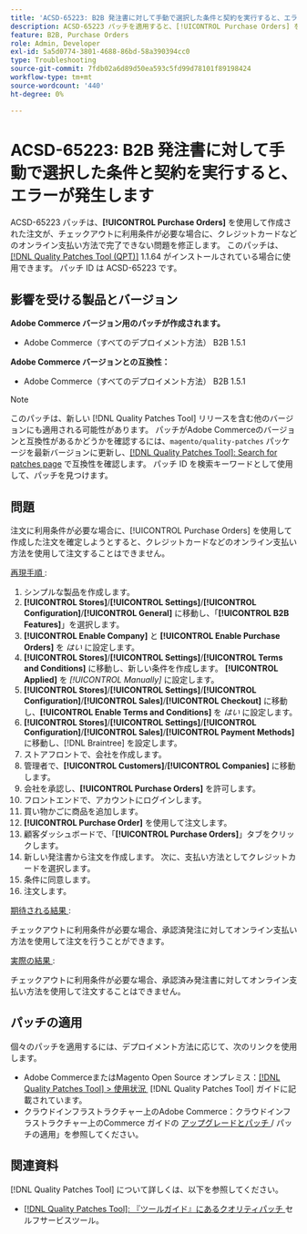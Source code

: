 ```yaml
---
title: 'ACSD-65223: B2B 発注書に対して手動で選択した条件と契約を実行すると、エラーが発生します'
description: ACSD-65223 パッチを適用すると、[!UICONTROL Purchase Orders] を使用して作成された注文が、チェックアウトに利用条件が必要な場合に、クレジットカードなどのオンライン支払い方法で完了できないAdobe Commerceの問題を修正できます。
feature: B2B, Purchase Orders
role: Admin, Developer
exl-id: 5a5d0774-3801-4688-86bd-58a390394cc0
type: Troubleshooting
source-git-commit: 7fdb02a6d89d50ea593c5fd99d78101f89198424
workflow-type: tm+mt
source-wordcount: '440'
ht-degree: 0%

---
```


# ACSD-65223: B2B 発注書に対して手動で選択した条件と契約を実行すると、エラーが発生します

ACSD-65223 パッチは、**[!UICONTROL Purchase Orders]** を使用して作成された注文が、チェックアウトに利用条件が必要な場合に、クレジットカードなどのオンライン支払い方法で完了できない問題を修正します。 このパッチは、[[!DNL Quality Patches Tool (QPT)]](/help/tools/quality-patches-tool/quality-patches-tool-to-self-serve-quality-patches.md) 1.1.64 がインストールされている場合に使用できます。 パッチ ID は ACSD-65223 です。

## 影響を受ける製品とバージョン

**Adobe Commerce バージョン用のパッチが作成されます。**

* Adobe Commerce（すべてのデプロイメント方法） B2B 1.5.1

**Adobe Commerce バージョンとの互換性：**

* Adobe Commerce（すべてのデプロイメント方法） B2B 1.5.1

>[!NOTE]
>
>このパッチは、新しい [!DNL Quality Patches Tool] リリースを含む他のバージョンにも適用される可能性があります。 パッチがAdobe Commerceのバージョンと互換性があるかどうかを確認するには、`magento/quality-patches` パッケージを最新バージョンに更新し、[[!DNL Quality Patches Tool]: Search for patches page](https://experienceleague.adobe.com/tools/commerce-quality-patches/index.html?lang=ja) で互換性を確認します。 パッチ ID を検索キーワードとして使用して、パッチを見つけます。

## 問題

注文に利用条件が必要な場合に、[!UICONTROL Purchase Orders] を使用して作成した注文を確定しようとすると、クレジットカードなどのオンライン支払い方法を使用して注文することはできません。

<u> 再現手順 </u>:

1. シンプルな製品を作成します。
1. **[!UICONTROL Stores]**/**[!UICONTROL Settings]**/**[!UICONTROL Configuration]**/**[!UICONTROL General]** に移動し、「**[!UICONTROL B2B Features]**」を選択します。
1. **[!UICONTROL Enable Company]** と **[!UICONTROL Enable Purchase Orders]** を *はい* に設定します。
1. **[!UICONTROL Stores]**/**[!UICONTROL Settings]**/**[!UICONTROL Terms and Conditions]** に移動し、新しい条件を作成します。 **[!UICONTROL Applied]** を *[!UICONTROL Manually]* に設定します。
1. **[!UICONTROL Stores]**/**[!UICONTROL Settings]**/**[!UICONTROL Configuration]**/**[!UICONTROL Sales]**/**[!UICONTROL Checkout]** に移動し、**[!UICONTROL Enable Terms and Conditions]** を *はい* に設定します。
1. **[!UICONTROL Stores]**/**[!UICONTROL Settings]**/**[!UICONTROL Configuration]**/**[!UICONTROL Sales]**/**[!UICONTROL Payment Methods]** に移動し、[!DNL Braintree] を設定します。
1. ストアフロントで、会社を作成します。
1. 管理者で、**[!UICONTROL Customers]**/**[!UICONTROL Companies]** に移動します。
1. 会社を承認し、**[!UICONTROL Purchase Orders]** を許可します。
1. フロントエンドで、アカウントにログインします。
1. 買い物かごに商品を追加します。
1. **[!UICONTROL Purchase Order]** を使用して注文します。
1. 顧客ダッシュボードで、「**[!UICONTROL Purchase Orders]**」タブをクリックします。
1. 新しい発注書から注文を作成します。 次に、支払い方法としてクレジットカードを選択します。
1. 条件に同意します。
1. 注文します。

<u> 期待される結果 </u>:

チェックアウトに利用条件が必要な場合、承認済発注に対してオンライン支払い方法を使用して注文を行うことができます。

<u> 実際の結果 </u>:

チェックアウトに利用条件が必要な場合、承認済み発注書に対してオンライン支払い方法を使用して注文することはできません。

## パッチの適用

個々のパッチを適用するには、デプロイメント方法に応じて、次のリンクを使用します。

* Adobe CommerceまたはMagento Open Source オンプレミス：[[!DNL Quality Patches Tool] > 使用状況 &#x200B;](/help/tools/quality-patches-tool/usage.md) [!DNL Quality Patches Tool] ガイドに記載されています。
* クラウドインフラストラクチャー上のAdobe Commerce：クラウドインフラストラクチャー上のCommerce ガイドの [&#x200B; アップグレードとパッチ &#x200B;](https://experienceleague.adobe.com/docs/commerce-cloud-service/user-guide/develop/upgrade/apply-patches.html?lang=ja)/ パッチの適用」を参照してください。

## 関連資料

[!DNL Quality Patches Tool] について詳しくは、以下を参照してください。

* [[!DNL Quality Patches Tool]: 『ツールガイド』にあるクオリティパッチ &#x200B;](/help/tools/quality-patches-tool/quality-patches-tool-to-self-serve-quality-patches.md) セルフサービスツール。
